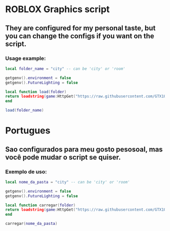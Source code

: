 # ROBLOX Graphics script

## They are configured for my personal taste, but you can change the configs if you want on the script.

### Usage example:

```lua
local folder_name = "city" -- can be 'city' or 'room'

getgenv().environment = false
getgenv().FutureLighting = false

local function load(folder)
return loadstring(game:HttpGet("https://raw.githubusercontent.com/GTX1O8OTi/Graphics/main/"..folder.."/script.lua"))()
end

load(folder_name)
```







# Portugues

## Sao configurados para meu gosto pesosoal, mas você pode mudar o script se quiser.

### Exemplo de uso:

```lua
local nome_da_pasta = "city" -- can be 'city' or 'room'

getgenv().environment = false
getgenv().FutureLighting = false

local function carregar(folder)
return loadstring(game:HttpGet("https://raw.githubusercontent.com/GTX1O8OTi/Graphics/main/"..folder.."/script.lua"))()
end

carregar(nome_da_pasta)
```
  

